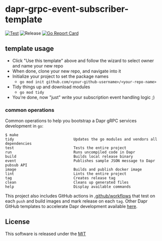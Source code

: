 # dapr-grpc-event-subscriber-template

[![Test](https://github.com/dapr-templates/dapr-grpc-event-subscriber-template/workflows/Test/badge.svg)](https://github.com/dapr-templates/dapr-grpc-event-subscriber-template/actions?query=workflow%3ATest) ![Release](https://github.com/dapr-templates/dapr-grpc-event-subscriber-template/workflows/Release/badge.svg?query=workflow%3ARelease) [![Go Report Card](https://goreportcard.com/badge/github.com/dapr-templates/dapr-grpc-event-subscriber-template)](https://goreportcard.com/report/github.com/dapr-templates/dapr-grpc-event-subscriber-template)

## template usage 

* Click "Use this template" above and follow the wizard to select owner and name your new repo
* When done, clone your new repo, and navigate into it
* Initialize your project to set the package names 
  * `go mod init github.com/<your-github-username>/<your-repo-name>`
* Tidy things up and download modules
  * `go mod tidy`
* You're done, now "just" write your subscription event handling logic ;)  

### common operations

Common operations to help you bootstrap a Dapr gRPC services development in `go`:

```shell
$ make
tidy                           Updates the go modules and vendors all dependencies
test                           Tests the entire project
run                            Runs uncompiled code in Dapr
build                          Builds local release binary
event                          Publishes sample JSON message to Dapr pubsub API
image                          Builds and publish docker image
lint                           Lints the entire project
tag                            Creates release tag
clean                          Cleans up generated files
help                           Display available commands
```

This project also includes GitHub actions in [.github/workflows](.github/workflows) that test on each `push` and build images and mark release on each `tag`. Other Dapr GitHub templates to accelerate Dapr development available [here](https://github.com/dapr/go-sdk/tree/master/service).

## License

This software is released under the [MIT](./LICENSE)
